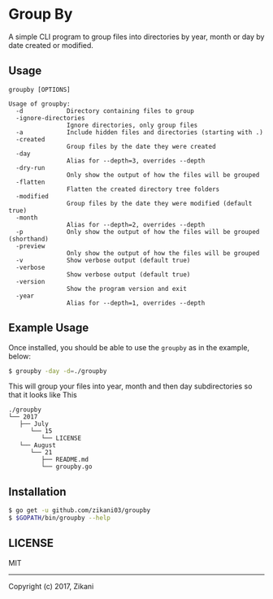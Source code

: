 Group By
========

A simple CLI program to group files into directories by year, month or day
by date created or modified.

## Usage

```text
groupby [OPTIONS]

Usage of groupby:
  -d            Directory containing files to group
  -ignore-directories
                Ignore directories, only group files
  -a            Include hidden files and directories (starting with .)
  -created
                Group files by the date they were created
  -day
                Alias for --depth=3, overrides --depth
  -dry-run
                Only show the output of how the files will be grouped
  -flatten
                Flatten the created directory tree folders
  -modified
                Group files by the date they were modified (default true)
  -month
                Alias for --depth=2, overrides --depth
  -p            Only show the output of how the files will be grouped (shorthand)
  -preview
                Only show the output of how the files will be grouped
  -v            Show verbose output (default true)
  -verbose
                Show verbose output (default true)
  -version
                Show the program version and exit
  -year
                Alias for --depth=1, overrides --depth
```

## Example Usage

Once installed, you should be able to use the `groupby` as in the example, below:

```bash
$ groupby -day -d=./groupby
```

This will group your files into year, month and then day subdirectories
so that it looks like This

```
./groupby
└── 2017
   ├── July
      └── 15
         └── LICENSE
   └── August
      └── 21
         ├── README.md
         └── groupby.go
```

## Installation

```bash
$ go get -u github.com/zikani03/groupby
$ $GOPATH/bin/groupby --help
```
 
## LICENSE

MIT

---

Copyright (c) 2017, Zikani 